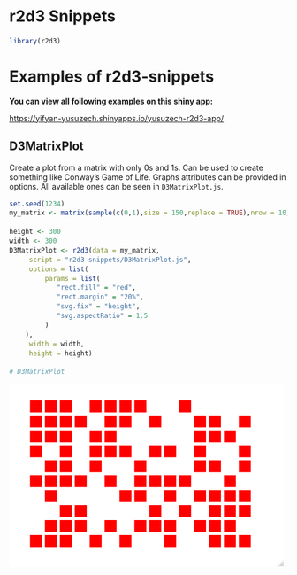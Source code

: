 r2d3 Snippets
================

``` r
library(r2d3)
```

# Examples of r2d3-snippets

**You can view all following examples on this shiny app:**

<https://yifyan-yusuzech.shinyapps.io/yusuzech-r2d3-app/>

## D3MatrixPlot

Create a plot from a matrix with only 0s and 1s. Can be used to create
something like Conway’s Game of Life. Graphs attributes can be provided
in options. All available ones can be seen in `D3MatrixPlot.js`.

``` r
set.seed(1234)
my_matrix <- matrix(sample(c(0,1),size = 150,replace = TRUE),nrow = 10,ncol = 15)

height <- 300
width <- 300               
D3MatrixPlot <- r2d3(data = my_matrix,
     script = "r2d3-snippets/D3MatrixPlot.js",
     options = list(
         params = list(
            "rect.fill" = "red",
            "rect.margin" = "20%",
            "svg.fix" = "height",
            "svg.aspectRatio" = 1.5
         )
    ),
     width = width,
     height = height)

# D3MatrixPlot
```

![](d3-imgs/D3MatrixPlot.png)
